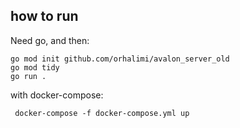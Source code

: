 ## how to run

Need go, and then:

```
go mod init github.com/orhalimi/avalon_server_old
go mod tidy
go run .
```

with docker-compose:

```
 docker-compose -f docker-compose.yml up
```
